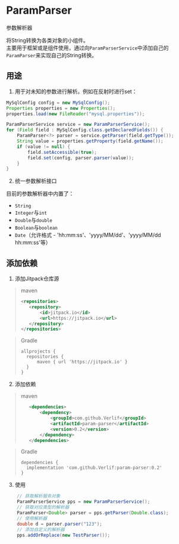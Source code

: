 # ParamParser
参数解析器

将String转换为各类对象的小组件。  
主要用于框架或是组件使用，通过向`ParamParserService`中添加自己的`ParamParser`来实现自己的String转换。

## 用途

1. 用于对未知的参数进行解析。例如在反射时进行set：
  ```java
  MySqlConfig config = new MySqlConfig();
  Properties properties = new Properties();
  properties.load(new FileReader("mysql.properties"));

  ParamParserService service = new ParamParserService();
  for (Field field : MySqlConfig.class.getDeclaredFields()) {
      ParamParser<?> parser = service.getParser(field.getType());
      String value = properties.getProperty(field.getName());
      if (value != null) {
          field.setAccessible(true);
          field.set(config, parser.parser(value));
      }
  }
  ```
2. 统一参数解析接口

目前的参数解析器中内置了：
* `String`
* `Integer`与`int`
* `Double`与`double`
* `Boolean`与`boolean`
* `Date`（允许格式 - 'hh:mm:ss'、'yyyy/MM/dd'、'yyyy/MM/dd hh:mm:ss'等）

## 添加依赖

1. 添加Jitpack仓库源

> maven
> ```xml
> <repositories>
>    <repository>
>        <id>jitpack.io</id>
>        <url>https://jitpack.io</url>
>    </repository>
> </repositories>
> ```

> Gradle
> ```text
> allprojects {
>   repositories {
>       maven { url 'https://jitpack.io' }
>   }
> }
> ```

2. 添加依赖

> maven
> ```xml
>    <dependencies>
>        <dependency>
>            <groupId>com.github.Verlif</groupId>
>            <artifactId>param-parser</artifactId>
>            <version>0.2</version>
>        </dependency>
>    </dependencies>
> ```

> Gradle
> ```text
> dependencies {
>   implementation 'com.github.Verlif:param-parser:0.2'
> }
> ```

3. 使用
```java
    // 获取解析服务对象
    ParamParserService pps = new ParamParserService();
    // 获取对应类型的解析器
    ParamParser<Double> parser = pps.getParser(Double.class);
    // 使用解析器
    double d = parser.parser("123");
    // 添加自定义的解析器
    pps.addOrReplace(new TestParser());
```

